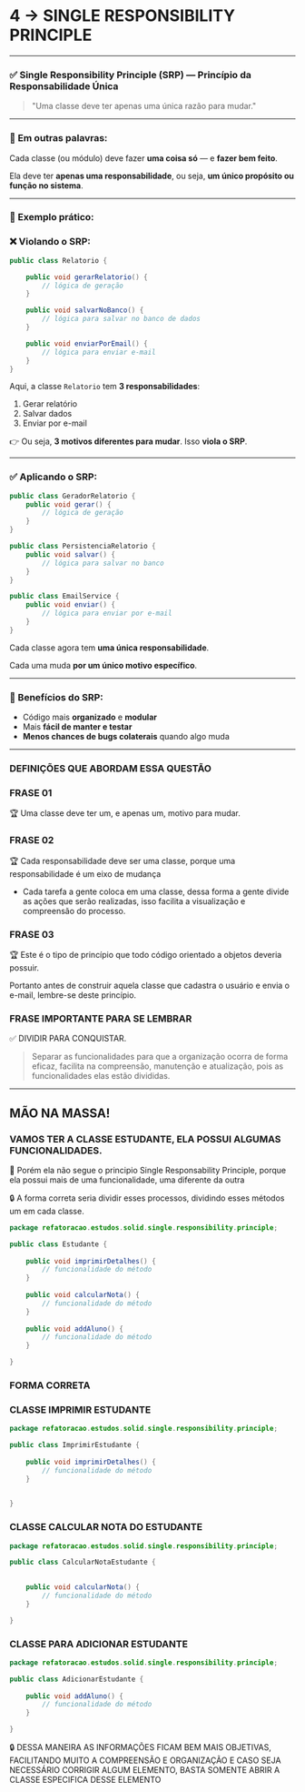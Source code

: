# 4 → SINGLE RESPONSIBILITY PRINCIPLE

---

### ✅ **Single Responsibility Principle (SRP)** — Princípio da Responsabilidade Única

> "Uma classe deve ter apenas uma única razão para mudar."
> 

---

### 📌 Em outras palavras:

Cada classe (ou módulo) deve fazer **uma coisa só** — e **fazer bem feito**.

Ela deve ter **apenas uma responsabilidade**, ou seja, **um único propósito ou função no sistema**.

---

### 🧱 Exemplo prático:

### ❌ Violando o SRP:

```java
public class Relatorio {

    public void gerarRelatorio() {
        // lógica de geração
    }

    public void salvarNoBanco() {
        // lógica para salvar no banco de dados
    }

    public void enviarPorEmail() {
        // lógica para enviar e-mail
    }
}

```

Aqui, a classe `Relatorio` tem **3 responsabilidades**:

1. Gerar relatório
2. Salvar dados
3. Enviar por e-mail

👉 Ou seja, **3 motivos diferentes para mudar**. Isso **viola o SRP**.

---

### ✅ Aplicando o SRP:

```java
public class GeradorRelatorio {
    public void gerar() {
        // lógica de geração
    }
}

public class PersistenciaRelatorio {
    public void salvar() {
        // lógica para salvar no banco
    }
}

public class EmailService {
    public void enviar() {
        // lógica para enviar por e-mail
    }
}

```

Cada classe agora tem **uma única responsabilidade**.

Cada uma muda **por um único motivo específico**.

---

### 🎯 Benefícios do SRP:

- Código mais **organizado** e **modular**
- Mais **fácil de manter e testar**
- **Menos chances de bugs colaterais** quando algo muda

---

### DEFINIÇÕES QUE ABORDAM ESSA QUESTÃO

### FRASE 01

🏆 Uma classe deve ter um, e apenas um, motivo para mudar.


### FRASE 02

🏆 Cada responsabilidade deve ser uma classe, porque uma responsabilidade é um eixo de mudança

- Cada tarefa a gente coloca em uma classe, dessa forma a gente divide as ações que serão realizadas, isso facilita a visualização e compreensão do processo.

### FRASE 03

🏆 Este é o tipo de princípio que todo código orientado a objetos deveria possuir.

Portanto antes de construir aquela classe que cadastra o usuário e envia o e-mail, lembre-se deste princípio.


### FRASE IMPORTANTE PARA SE LEMBRAR

✅ DIVIDIR PARA CONQUISTAR.

> Separar as funcionalidades para que a organização ocorra de forma eficaz, facilita na compreensão, manutenção e atualização, pois as funcionalidades elas estão divididas.
> 

---

## MÃO NA MASSA!

### VAMOS TER A CLASSE ESTUDANTE, ELA POSSUI ALGUMAS FUNCIONALIDADES.

🚨 Porém ela não segue o principio Single Responsability Principle, porque ela possui mais de uma funcionalidade, uma diferente da outra

🔒 A forma correta seria dividir esses processos, dividindo esses métodos um em cada classe.


```java
package refatoracao.estudos.solid.single.responsibility.principle;

public class Estudante {
	
	public void imprimirDetalhes() {
		// funcionalidade do método
	}
	
	public void calcularNota() {
		// funcionalidade do método
	}
	
	public void addAluno() {
		// funcionalidade do método
	}

}
```

### FORMA CORRETA

### CLASSE IMPRIMIR ESTUDANTE

```java
package refatoracao.estudos.solid.single.responsibility.principle;

public class ImprimirEstudante {
	
	public void imprimirDetalhes() {
		// funcionalidade do método
	}
	

}
```

### CLASSE CALCULAR NOTA DO ESTUDANTE

```java
package refatoracao.estudos.solid.single.responsibility.principle;

public class CalcularNotaEstudante {
	

	public void calcularNota() {
		// funcionalidade do método
	}

}
```

### CLASSE PARA ADICIONAR ESTUDANTE

```java
package refatoracao.estudos.solid.single.responsibility.principle;

public class AdicionarEstudante {
	
	public void addAluno() {
		// funcionalidade do método
	}

}

```

🔒 DESSA MANEIRA AS INFORMAÇÕES FICAM BEM MAIS OBJETIVAS, FACILITANDO MUITO A COMPREENSÃO E ORGANIZAÇÃO E CASO SEJA NECESSÁRIO CORRIGIR ALGUM ELEMENTO, BASTA SOMENTE ABRIR A CLASSE ESPECIFICA DESSE ELEMENTO
